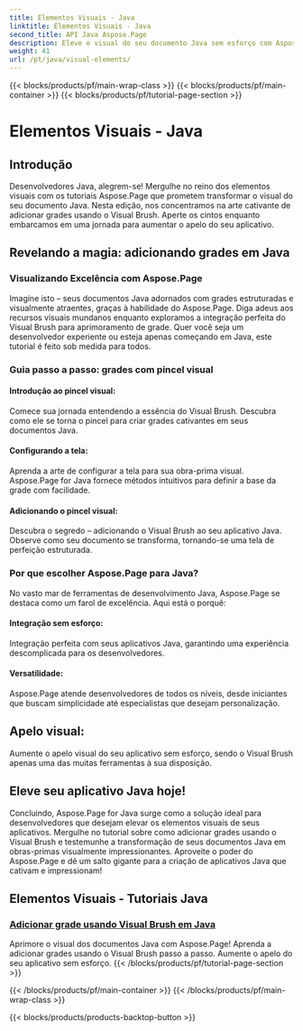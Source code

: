 ```yaml
---
title: Elementos Visuais - Java
linktitle: Elementos Visuais - Java
second_title: API Java Aspose.Page
description: Eleve o visual do seu documento Java sem esforço com Aspose.Page! Aprenda a aprimorar seu aplicativo adicionando grades usando o Visual Brush neste tutorial passo a passo.
weight: 41
url: /pt/java/visual-elements/
---
```


{{< blocks/products/pf/main-wrap-class >}}
{{< blocks/products/pf/main-container >}}
{{< blocks/products/pf/tutorial-page-section >}}

# Elementos Visuais - Java

## Introdução

Desenvolvedores Java, alegrem-se! Mergulhe no reino dos elementos visuais com os tutoriais Aspose.Page que prometem transformar o visual do seu documento Java. Nesta edição, nos concentramos na arte cativante de adicionar grades usando o Visual Brush. Aperte os cintos enquanto embarcamos em uma jornada para aumentar o apelo do seu aplicativo.

## Revelando a magia: adicionando grades em Java

### Visualizando Excelência com Aspose.Page
Imagine isto – seus documentos Java adornados com grades estruturadas e visualmente atraentes, graças à habilidade do Aspose.Page. Diga adeus aos recursos visuais mundanos enquanto exploramos a integração perfeita do Visual Brush para aprimoramento de grade. Quer você seja um desenvolvedor experiente ou esteja apenas começando em Java, este tutorial é feito sob medida para todos.

### Guia passo a passo: grades com pincel visual

#### Introdução ao pincel visual:
Comece sua jornada entendendo a essência do Visual Brush. Descubra como ele se torna o pincel para criar grades cativantes em seus documentos Java.

#### Configurando a tela:
Aprenda a arte de configurar a tela para sua obra-prima visual. Aspose.Page for Java fornece métodos intuitivos para definir a base da grade com facilidade.

#### Adicionando o pincel visual:
Descubra o segredo – adicionando o Visual Brush ao seu aplicativo Java. Observe como seu documento se transforma, tornando-se uma tela de perfeição estruturada.

### Por que escolher Aspose.Page para Java?

No vasto mar de ferramentas de desenvolvimento Java, Aspose.Page se destaca como um farol de excelência. Aqui está o porquê:

#### Integração sem esforço:
Integração perfeita com seus aplicativos Java, garantindo uma experiência descomplicada para os desenvolvedores.

#### Versatilidade:
Aspose.Page atende desenvolvedores de todos os níveis, desde iniciantes que buscam simplicidade até especialistas que desejam personalização.

## Apelo visual:
Aumente o apelo visual do seu aplicativo sem esforço, sendo o Visual Brush apenas uma das muitas ferramentas à sua disposição.

## Eleve seu aplicativo Java hoje!

Concluindo, Aspose.Page for Java surge como a solução ideal para desenvolvedores que desejam elevar os elementos visuais de seus aplicativos. Mergulhe no tutorial sobre como adicionar grades usando o Visual Brush e testemunhe a transformação de seus documentos Java em obras-primas visualmente impressionantes. Aproveite o poder do Aspose.Page e dê um salto gigante para a criação de aplicativos Java que cativam e impressionam!
## Elementos Visuais - Tutoriais Java
### [Adicionar grade usando Visual Brush em Java](./add-grid/)
Aprimore o visual dos documentos Java com Aspose.Page! Aprenda a adicionar grades usando o Visual Brush passo a passo. Aumente o apelo do seu aplicativo sem esforço.
{{< /blocks/products/pf/tutorial-page-section >}}

{{< /blocks/products/pf/main-container >}}
{{< /blocks/products/pf/main-wrap-class >}}

{{< blocks/products/products-backtop-button >}}
